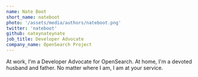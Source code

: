 ```yaml
---
name: Nate Boot
short_name: nateboot
photo: '/assets/media/authors/nateboot.png'
twitter: 'nateboot'
github: nateynateynate
job_title: Developer Advocate
company_name: OpenSearch Project
---
```

At work, I'm a Developer Advocate for OpenSearch. At home, I'm a devoted husband and father. No matter where I am, I am at your service. 

